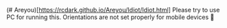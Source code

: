 (# Areyou)[https://rcdark.github.io/Areyou/Idiot/Idiot.html]
Please try to use PC for running this. Orientations are not set properly for mobile devices 🙁
